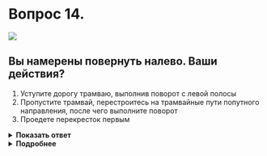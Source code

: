 # Вопрос 14.

![](https://s.drom.ru/i24228/pdd/tickets/2016/1543885152.jpg)

## Вы намерены повернуть налево. Ваши действия?

1. Уступите дорогу трамваю, выполнив поворот с левой полосы
2. Пропустите трамвай, перестроитесь на трамвайные пути попутного направления, после чего выполните поворот
3. Проедете перекресток первым

<details>
<summary><b>Показать ответ</b></summary>
Правильный ответ: 1
</details>
<details>
<summary><b>Подробнее</b></summary>
Вы и трамвай находитесь в равнозначных условиях. Трамвай в таком случае имеет преимущество перед безрельсовыми транспортными средствами. Уступаете дорогу трамваю.
(Пункт 13.11 ПДД)
</details>